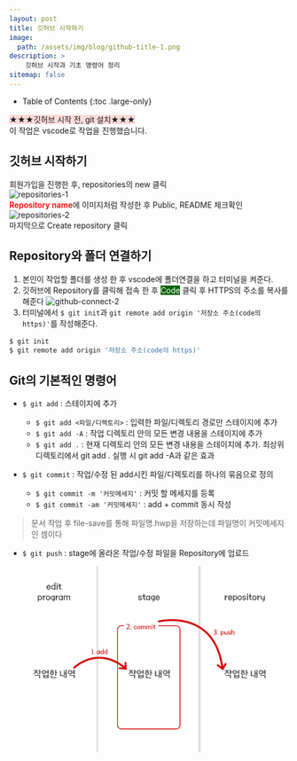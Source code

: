 ```yaml
---
layout: post
title: 깃허브 시작하기
image: 
  path: /assets/img/blog/github-title-1.png
description: >
    깃허브 시작과 기초 명령어 정리
sitemap: false
---
```


- Table of Contents
{:toc .large-only}

<span style="background:#ffa9a966">★★★깃허브 시작 전, git 설치★★★</span><br>
<span>이 작업은 vscode로 작업을 진행했습니다.</span>

## 깃허브 시작하기
회원가입을 진행한 후, repositories의 new 클릭<br>
![repositories-1](/assets/img/blog/repositories-1.png)<br>
<span style="color:red; font-weight:600">Repository name</span>에 이미지처럼 작성한 후 Public, README 체크확인
![repositories-2](/assets/img/blog/repositories-2.png)<br>
마지막으로 Create repository 클릭


## Repository와 폴더 연결하기
1. 본인이 작업할 폴더를 생성 한 후 vscode에 폴더연결을 하고 터미널을 켜준다.
2. 깃허브에 Repository를 클릭해 접속 한 후 <span style="background:darkgreen; color:#fff;">Code</span> 클릭 후 HTTPS의 주소를 복사를 해준다
![github-connect-2](/assets/img/blog/github-connect-2.png)<br>
3. 터미널에서 `$ git init`과 `git remote add origin '저장소 주소(code의 https)'`를 작성해준다.

```bash
$ git init
$ git remote add origin '저장소 주소(code의 https)'
```

## Git의 기본적인 명령어

- `$ git add` : 스테이지에 추가
    - `$ git add <파일/디렉토리>` : 입력한 파일/디렉토리 경로만 스테이지에 추가
    - `$ git add -A` : 작업 디렉토리 안의 모든 변경 내용을 스테이지에 추가
    - `$ git add .` : 현재 디렉토리 안의 모든 변경 내용을 스테이지에 추가. 최상위 디렉토리에서 git add . 실행 시 git add -A과 같은 효과

- `$ git commit` : 작업/수정 된 add시킨 파일/디렉토리를 하나의 묶음으로 정의
    - `$ git commit -m '커밋메세지'` : 커밋 할 메세지를 등록
    - `$ git commit -am '커밋메세지'` : add + commit 동시 작성
> 문서 작업 후 file-save를 통해 파일명.hwp을 저장하는데 파일명이 커밋메세지인 셈이다

- `$ git push` : stage에 올라온 작업/수정 파일을 Repository에 업로드

![github-command](/assets/img/blog/github-command.png)